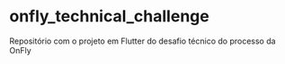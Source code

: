 # onfly_technical_challenge
Repositório com o projeto em Flutter do desafio técnico do processo da OnFly
